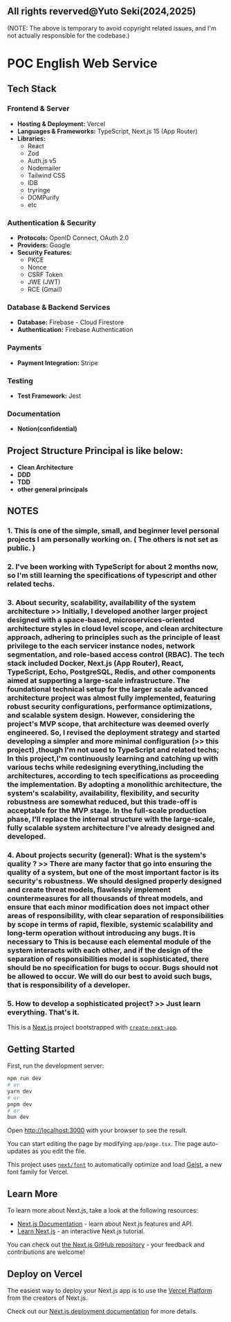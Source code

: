 ## All rights reverved@Yuto Seki(2024,2025)

(NOTE: The above is temporary to avoid copyright related issues, and I'm not actually responsible for the codebase.)

# POC English Web Service

## Tech Stack

### **Frontend & Server**

- **Hosting & Deployment:** Vercel
- **Languages & Frameworks:** TypeScript, Next.js 15 (App Router)
- **Libraries:**
  - React
  - Zod
  - Auth.js v5
  - Nodemailer
  - Tailwind CSS
  - IDB
  - tryringe
  - DOMPurify
  - etc

### **Authentication & Security**

- **Protocols:** OpenID Connect, OAuth 2.0
- **Providers:** Google
- **Security Features:**
  - PKCE
  - Nonce
  - CSRF Token
  - JWE (JWT)
  - RCE (Gmail)

### **Database & Backend Services**

- **Database:** Firebase - Cloud Firestore
- **Authentication:** Firebase Authentication

### **Payments**

- **Payment Integration:** Stripe

### **Testing**

- **Test Framework:** Jest

### **Documentation**

- **Notion(confidential)**

## Project Structure Principal is like below:

- **Clean Architecture**
- **DDD**
- **TDD**
- **other general principals**

## NOTES

### 1. This is one of the simple, small, and beginner level personal projects I am personally working on. ( The others is not set as public. )

### 2. I've been working with TypeScript for about 2 months now, so I'm still learning the specifications of typescript and other related techs.

### 3. About security, scalability, availability of the system architecture >> Initially, I developed another larger project designed with a space-based, microservices-oriented architecture styles in cloud level scope, and clean architecture approach, adhering to principles such as the principle of least privilege to the each servicer instance nodes, network segmentation, and role-based access control (RBAC). The tech stack included Docker, Next.js (App Router), React, TypeScript, Echo, PostgreSQL, Redis, and other components aimed at supporting a large-scale infrastructure. The foundational technical setup for the larger scale advanced architecture project was almost fully implemented, featuring robust security configurations, performance optimizations, and scalable system design. However, considering the project's MVP scope, that architecture was deemed overly engineered. So, I revised the deployment strategy and started developing a simpler and more minimal configuration (>> this project) ,though I'm not used to TypeScript and related techs; In this project,I'm continuously learning and catching up with various techs while redesigning everything,including the architectures, according to tech specifications as proceeding the implementation. By adopting a monolithic architecture, the system's scalability, availability, flexibility, and security robustness are somewhat reduced, but this trade-off is acceptable for the MVP stage. In the full-scale production phase, I'll replace the internal structure with the large-scale, fully scalable system architecture I've already designed and developed.

### 4. About projects security (general): What is the system's quality ? >> There are many factor that go into ensuring the quality of a system, but one of the most important factor is its security's robustness. We should designed properly designed and create threat models, flawlessly implement countermeasures for all thousands of threat models, and ensure that each minor modification does not impact other areas of responsibility, with clear separation of responsibilities by scope in terms of rapid, flexible, systemic scalability and long-term operation without introducing any bugs. It is necessary to This is because each elemental module of the system interacts with each other, and if the design of the separation of responsibilities model is sophisticated, there should be no specification for bugs to occur. Bugs should not be allowed to occur. We will do our best to avoid such bugs, that is responsibility of a developer.

### 5. How to develop a sophisticated project? >> Just learn everything. That's it.

This is a [Next.js](https://nextjs.org) project bootstrapped with [`create-next-app`](https://nextjs.org/docs/app/api-reference/cli/create-next-app).

## Getting Started

First, run the development server:

```bash
npm run dev
# or
yarn dev
# or
pnpm dev
# or
bun dev
```

Open [http://localhost:3000](http://localhost:3000) with your browser to see the result.

You can start editing the page by modifying `app/page.tsx`. The page auto-updates as you edit the file.

This project uses [`next/font`](https://nextjs.org/docs/app/building-your-application/optimizing/fonts) to automatically optimize and load [Geist](https://vercel.com/font), a new font family for Vercel.

## Learn More

To learn more about Next.js, take a look at the following resources:

- [Next.js Documentation](https://nextjs.org/docs) - learn about Next.js features and API.
- [Learn Next.js](https://nextjs.org/learn) - an interactive Next.js tutorial.

You can check out [the Next.js GitHub repository](https://github.com/vercel/next.js) - your feedback and contributions are welcome!

## Deploy on Vercel

The easiest way to deploy your Next.js app is to use the [Vercel Platform](https://vercel.com/new?utm_medium=default-template&filter=next.js&utm_source=create-next-app&utm_campaign=create-next-app-readme) from the creators of Next.js.

Check out our [Next.js deployment documentation](https://nextjs.org/docs/app/building-your-application/deploying) for more details.
